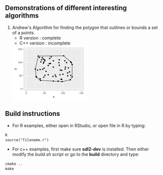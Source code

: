 ## Demonstrations of different interesting algorithms

1. Andrew's Algorithm for finding the polygon that outlines or bounds
   a set of a points.
   - R version   : complete
   - C++ version : incomplete 
   <img src="screenshots/convexhull/1.png" width=50% height=50%>

## Build instructions
   - For R examples, either open in RStudio, or open file in R by typing:
   ```
   R
   source("filename.r")
   ```
   - For c++ examples, first make sure **sdl2-dev** is installed. Then either modify the 
   *build.sh* script or go to the **build** directory and type: 
   ``` 
   cmake ..
   make
   ```
